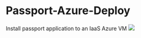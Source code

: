 # Passport-Azure-Deploy
Install passport application to an IaaS Azure VM
<a href="https://portal.azure.com/#create/Microsoft.Template/uri/https://raw.githubusercontent.com/krisrad/Passport-Azure-Deploy/master/passportAzureDeployTemplate.json" target="_blank">
    <img src="http://azuredeploy.net/deploybutton.png"/>
</a>
